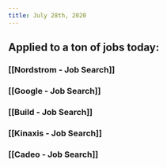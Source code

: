 ```yaml
---
title: July 28th, 2020
---
```


## Applied to a ton of jobs today:
### [[Nordstrom - Job Search]]

### [[Google - Job Search]]

### [[Build - Job Search]]

### [[Kinaxis - Job Search]]

### [[Cadeo - Job Search]]

## 
